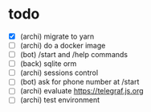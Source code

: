 # todo

- [X] (archi) migrate to yarn
- [ ] (archi) do a docker image
- [ ] (bot) /start and /help commands
- [ ] (back) sqlite orm
- [ ] (archi) sessions control
- [ ] (bot) ask for phone number at /start
- [ ] (archi) evaluate https://telegraf.js.org
- [ ] (archi) test environment
